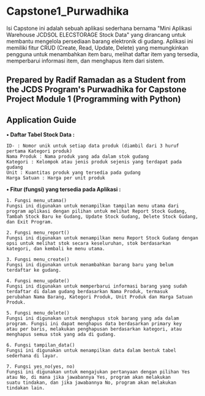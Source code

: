 # Capstone1_Purwadhika
Isi Capstone ini adalah sebuah aplikasi sederhana bernama "Mini Aplikasi Warehouse JCDSOL ELECSTORAGE Stock Data" yang dirancang untuk membantu mengelola persediaan barang elektronik di gudang. Aplikasi ini memiliki fitur CRUD (Create, Read, Update, Delete) yang memungkinkan pengguna untuk menambahkan item baru, melihat daftar item yang tersedia, memperbarui informasi item, dan menghapus item dari sistem.

## Prepared by Radif Ramadan as a Student from the JCDS Program's Purwadhika for Capstone Project Module 1 (Programming with Python)

## Application Guide
**• Daftar Tabel Stock Data :**
 
    ID- : Nomor unik untuk setiap data produk (diambil dari 3 huruf pertama Kategori produk)
    Nama Produk : Nama produk yang ada dalam stok gudang
    Kategori : Kelompok atau jenis produk sejenis yang terdapat pada gudang
    Unit : Kuantitas produk yang tersedia pada gudang
    Harga Satuan : Harga per unit produk

**• Fitur (fungsi) yang tersedia pada Aplikasi :**
 
    1. Fungsi menu_utama()
    Fungsi ini digunakan untuk menampilkan tampilan menu utama dari program aplikasi dengan pilihan untuk melihat Report Stock Gudang, 
    Tambah Stock Baru ke Gudang, Update Stock Gudang, Delete Stock Gudang, dan Exit Program.
    
    2. Fungsi menu_report()
    Fungsi ini digunakan untuk menampilkan menu Report Stock Gudang dengan opsi untuk melihat stok secara keseluruhan, stok berdasarkan 
    kategori, dan kembali ke menu utama.
    
    3. Fungsi menu_create()
    Fungsi ini digunakan untuk menambahkan barang baru yang belum terdaftar ke gudang.
    
    4. Fungsi menu_update()
    Fungsi ini digunakan untuk memperbarui informasi barang yang sudah terdaftar di dalam gudang berdasarkan Nama Produk, termasuk 
    perubahan Nama Barang, Kategori Produk, Unit Produk dan Harga Satuan Produk.

    5. Fungsi menu_delete()
    Fungsi ini digunakan untuk menghapus stok barang yang ada dalam program. Fungsi ini dapat menghapus data berdasarkan primary key 
    atau per baris, melakukan penghapusan berdasarkan kategori, atau menghapus semua stok yang ada di gudang. 
    
    6. Fungsi tampilan_data()
    Fungsi ini digunakan untuk menampilkan data dalam bentuk tabel sederhana di layar. 

    7. Fungsi yes_no(yes, no)
    Fungsi ini digunakan untuk mengajukan pertanyaan dengan pilihan Yes atau No, di mana jika jawabannya Yes, program akan melakukan 
    suatu tindakan, dan jika jawabannya No, program akan melakukan tindakan lain.


